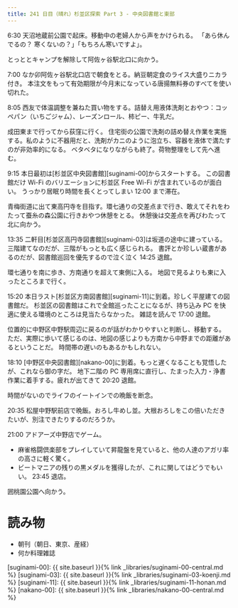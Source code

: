 ```yaml
---
title: 241 日目（晴れ）杉並区探索 Part 3 - 中央図書館と東部
---
```


6:30 天沼地蔵前公園で起床。移動中の老婦人から声をかけられる。
「あら休んでるの？ 寒くないの？」「もちろん寒いですよ」。

とっととキャンプを解除して阿佐ヶ谷駅北口に向かう。

7:00 なか卯阿佐ヶ谷駅北口店で朝食をとる。納豆朝定食のライス大盛りニカラ付き。
本注文をもって有効期限が今月末になっている唐揚無料券のすべてを使い切れた。

8:05 西友で体温調整を兼ねた買い物をする。詰替え用液体洗剤とおやつ：コッペパン（いちごジャム）、レーズンロール、柿ピー、牛乳だ。

成田東まで行ってから荻窪に行く。
住宅街の公園で洗剤の詰め替え作業を実施する。私のように不器用だと、洗剤がカニのように泡立ち、容器を液体で満たすのが非効率的になる。
ベタベタになりながらも終了。荷物整理をして先へ進む。

9:15 本日最初は[杉並区中央図書館][suginami-00]からスタートする。
この図書館だけ Wi-Fi のバリエーションに杉並区 Free Wi-Fi が含まれているのが面白い。
うっかり居眠り時間を長くとってしまい 12:00 まで滞在。

青梅街道に出て東高円寺を目指す。環七通りの交差点まで行き、敢えてそれをわたって蚕糸の森公園に行きおやつ休憩をとる。
休憩後は交差点を再びわたって北に向かう。

13:35 二軒目[杉並区高円寺図書館][suginami-03]は坂道の途中に建っている。三階建てなのだが、三階がもっとも広く感じられる。
書評とか珍しい蔵書があるのだが、図書館巡回を優先するので泣く泣く 14:25 退館。

環七通りを南に歩き、方南通りを超えて東側に入る。
地図で見るよりも東に入ったところまで行く。

15:20 本日ラスト[杉並区方南図書館][suginami-11]に到着。珍しく平屋建ての図書館だ。
杉並区の図書館はこれで全館巡ったことになるが、持ち込み PC を快適に使える環境のところは見当たらなかった。
雑誌を読んで 17:00 退館。

位置的に中野区中野駅周辺に戻るのが話がわかりやすいと判断し、移動する。
ただ、実際に歩いて感じるのは、地図の感じよりも方南から中野までの距離があるということだ。
時間帯の遅いのもあるかもしれない。

18:10 [中野区中央図書館][nakano-00]に到着。もっと遅くなることも覚悟したが、これなら御の字だ。
地下二階の PC 専用席に直行し、たまった入力・浄書作業に着手する。疲れが出てきて 20:20 退館。

時間がないのでライフのイートインでの晩飯を断念。

20:35 松屋中野駅前店で晩飯。おろし牛めし並。大根おろしをこの倍いただきたいが、別注できたりするのだろうか。

21:00 アドアーズ中野店でゲーム。
* 麻雀格闘倶楽部をプレイしていて昇龍盤を見ていると、他の人達のアガリ率の高さに軽く驚く。
* ビートマニアの残りの黒メダルを獲得したが、これに関してはどうでもいい。
23:45 退店。

囲桃園公園へ向かう。

# 読み物

* 朝刊（朝日、東京、産経）
* 何か料理雑誌

[suginami-00]: {{ site.baseurl }}{% link _libraries/suginami-00-central.md %}
[suginami-03]: {{ site.baseurl }}{% link _libraries/suginami-03-koenji.md %}
[suginami-11]: {{ site.baseurl }}{% link _libraries/suginami-11-honan.md %}
[nakano-00]: {{ site.baseurl }}{% link _libraries/nakano-00-central.md %}
